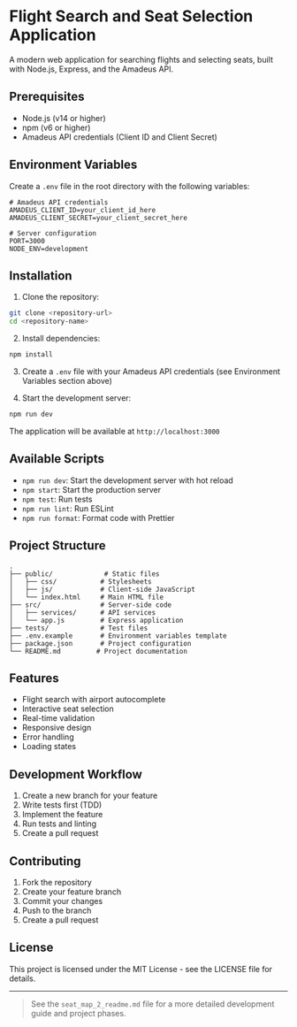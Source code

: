 # Flight Search and Seat Selection Application

A modern web application for searching flights and selecting seats, built with Node.js, Express, and the Amadeus API.

## Prerequisites

- Node.js (v14 or higher)
- npm (v6 or higher)
- Amadeus API credentials (Client ID and Client Secret)

## Environment Variables

Create a `.env` file in the root directory with the following variables:

```env
# Amadeus API credentials
AMADEUS_CLIENT_ID=your_client_id_here
AMADEUS_CLIENT_SECRET=your_client_secret_here

# Server configuration
PORT=3000
NODE_ENV=development
```

## Installation

1. Clone the repository:
```bash
git clone <repository-url>
cd <repository-name>
```

2. Install dependencies:
```bash
npm install
```

3. Create a `.env` file with your Amadeus API credentials (see Environment Variables section above)

4. Start the development server:
```bash
npm run dev
```

The application will be available at `http://localhost:3000`

## Available Scripts

- `npm run dev`: Start the development server with hot reload
- `npm start`: Start the production server
- `npm test`: Run tests
- `npm run lint`: Run ESLint
- `npm run format`: Format code with Prettier

## Project Structure

```
.
├── public/             # Static files
│   ├── css/           # Stylesheets
│   ├── js/            # Client-side JavaScript
│   └── index.html     # Main HTML file
├── src/               # Server-side code
│   ├── services/      # API services
│   └── app.js         # Express application
├── tests/             # Test files
├── .env.example       # Environment variables template
├── package.json       # Project configuration
└── README.md         # Project documentation
```

## Features

- Flight search with airport autocomplete
- Interactive seat selection
- Real-time validation
- Responsive design
- Error handling
- Loading states

## Development Workflow

1. Create a new branch for your feature
2. Write tests first (TDD)
3. Implement the feature
4. Run tests and linting
5. Create a pull request

## Contributing

1. Fork the repository
2. Create your feature branch
3. Commit your changes
4. Push to the branch
5. Create a pull request

## License

This project is licensed under the MIT License - see the LICENSE file for details.

---

> See the `seat_map_2_readme.md` file for a more detailed development guide and project phases.